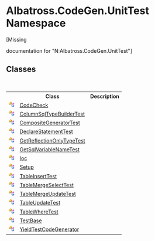 # Albatross.CodeGen.UnitTest Namespace
 

\[Missing <summary> documentation for "N:Albatross.CodeGen.UnitTest"\]


## Classes
&nbsp;<table><tr><th></th><th>Class</th><th>Description</th></tr><tr><td>![Public class](media/pubclass.gif "Public class")</td><td><a href="5D413278.md">CodeCheck</a></td><td /></tr><tr><td>![Public class](media/pubclass.gif "Public class")</td><td><a href="CB95E74.md">ColumnSqlTypeBuilderTest</a></td><td /></tr><tr><td>![Public class](media/pubclass.gif "Public class")</td><td><a href="3EB7C71E.md">CompositeGeneratorTest</a></td><td /></tr><tr><td>![Public class](media/pubclass.gif "Public class")</td><td><a href="638DEDE4.md">DeclareStatementTest</a></td><td /></tr><tr><td>![Public class](media/pubclass.gif "Public class")</td><td><a href="E1BB5C91.md">GetReflectionOnlyTypeTest</a></td><td /></tr><tr><td>![Public class](media/pubclass.gif "Public class")</td><td><a href="CBC827A6.md">GetSqlVariableNameTest</a></td><td /></tr><tr><td>![Public class](media/pubclass.gif "Public class")</td><td><a href="F9B0250E.md">Ioc</a></td><td /></tr><tr><td>![Public class](media/pubclass.gif "Public class")</td><td><a href="F61C5A40.md">Setup</a></td><td /></tr><tr><td>![Public class](media/pubclass.gif "Public class")</td><td><a href="F90401EF.md">TableInsertTest</a></td><td /></tr><tr><td>![Public class](media/pubclass.gif "Public class")</td><td><a href="7C0E75B7.md">TableMergeSelectTest</a></td><td /></tr><tr><td>![Public class](media/pubclass.gif "Public class")</td><td><a href="D5221DC1.md">TableMergeUpdateTest</a></td><td /></tr><tr><td>![Public class](media/pubclass.gif "Public class")</td><td><a href="F6AD9427.md">TableUpdateTest</a></td><td /></tr><tr><td>![Public class](media/pubclass.gif "Public class")</td><td><a href="6BB43CEC.md">TableWhereTest</a></td><td /></tr><tr><td>![Public class](media/pubclass.gif "Public class")</td><td><a href="A103B0CD.md">TestBase</a></td><td /></tr><tr><td>![Public class](media/pubclass.gif "Public class")</td><td><a href="8DC687F4.md">YieldTestCodeGenerator</a></td><td /></tr></table>&nbsp;
